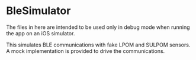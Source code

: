 # BleSimulator

The files in here are intended to be used only in debug mode when running the app on an iOS simulator.

This simulates BLE communications with fake LPOM and SULPOM sensors. A mock implementation is
provided to drive the communications.
